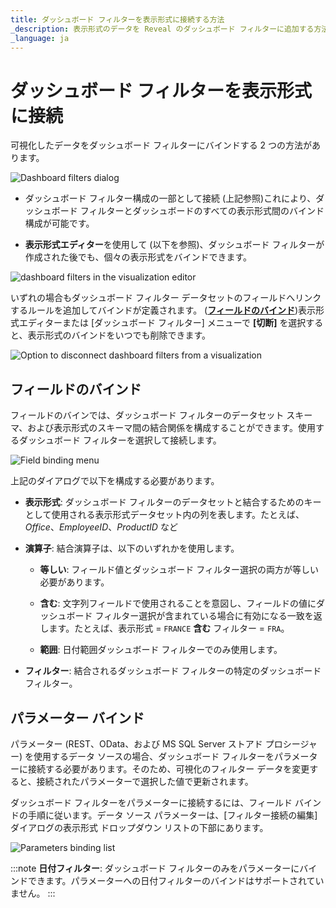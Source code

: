 ```yaml
---
title: ダッシュボード フィルターを表示形式に接続する方法 
_description: 表示形式のデータを Reveal のダッシュボード フィルターに追加する方法を説明します。
_language: ja
---
```


# ダッシュボード フィルターを表示形式に接続

可視化したデータをダッシュボード フィルターにバインドする 2 つの方法があります。

![Dashboard filters dialog](images/dashboard-filters-dialog.png)

  - ダッシュボード フィルター構成の一部として接続 (上記参照)これにより、ダッシュボード フィルターとダッシュボードのすべての表示形式間のバインド構成が可能です。

  - **表示形式エディター**を使用して (以下を参照)、ダッシュボード フィルターが作成された後でも、個々の表示形式をバインドできます。

![dashboard filters in the visualization editor](images/visualization-editor-dashboard-filter.png)

いずれの場合もダッシュボード フィルター データセットのフィールドへリンクするルールを追加してバインドが定義されます。 ([**フィールドのバインド**](#フィールドのバインド))表示形式エディターまたは [ダッシュボード フィルター] メニューで **[切断]** を選択すると、表示形式のバインドをいつでも削除できます。

![Option to disconnect dashboard filters from a visualization](images/disconnect-option-dashboard-filter.png)

## フィールドのバインド

フィールドのバインでは、ダッシュボード フィルターのデータセット スキーマ、および表示形式のスキーマ間の結合関係を構成することができます。使用するダッシュボード フィルターを選択して接続します。

![Field binding menu](images/editor-view-dashboard-filter.png)

上記のダイアログで以下を構成する必要があります。

  - **表示形式**: ダッシュボード フィルターのデータセットと結合するためのキーとして使用される表示形式データセット内の列を表します。たとえば、*Office*、*EmployeeID*、*ProductID* など

  - **演算子**: 結合演算子は、以下のいずれかを使用します。

      - **等しい**: フィールド値とダッシュボード フィルター選択の両方が等しい必要があります。

      - **含む**: 文字列フィールドで使用されることを意図し、フィールドの値にダッシュボード フィルター選択が含まれている場合に有効になる一致を返します。たとえば、表示形式 = `FRANCE` **含む** フィルター = `FRA`。

      - **範囲**: 日付範囲ダッシュボード フィルターでのみ使用します。

  - **フィルター**: 結合されるダッシュボード フィルターの特定のダッシュボード フィルター。

## パラメーター バインド

パラメーター (REST、OData、および MS SQL Server ストアド プロシージャー) を使用するデータ ソースの場合、ダッシュボード フィルターをパラメーターに接続する必要があります。そのため、可視化のフィルター データを変更すると、接続されたパラメーターで選択した値で更新されます。

ダッシュボード フィルターをパラメーターに接続するには、フィールド バインドの手順に従います。データ ソース パラメーターは、[フィルター接続の編集] ダイアログの表示形式 ドロップダウン リストの下部にあります。

![Parameters binding list](images/data-source-parameters-dashboard-filter.png)

:::note
**日付フィルター**: ダッシュボード フィルターのみをパラメーターにバインドできます。パラメーターへの日付フィルターのバインドはサポートされていません。
:::